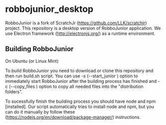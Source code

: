 # robbojunior_desktop

RobboJunior is a fork of ScratchJr (https://github.com/LLK/scratchjr) project. This repository is a desktop version of RobboJunior application.
We use Electron framework (http://electronjs.org/) as a runtime environment. 


## Building RobboJunior

On Ubuntu (or Linux Mint) 

To build RobboJunior you need to download or clone this repository and then run build.sh script. You can use -s (--start_junior ) option to immediately start RobboJunior after the building process has finished and -c (--copy_files ) option to copy all needed files into the "distribution folders". 

To sucessfully finish the building process you should have node and npm [installed]. Our script automatically tries to install node and npm, but you can do it manually by follow these (https://nodejs.org/en/download/package-manager/) instructions. 
